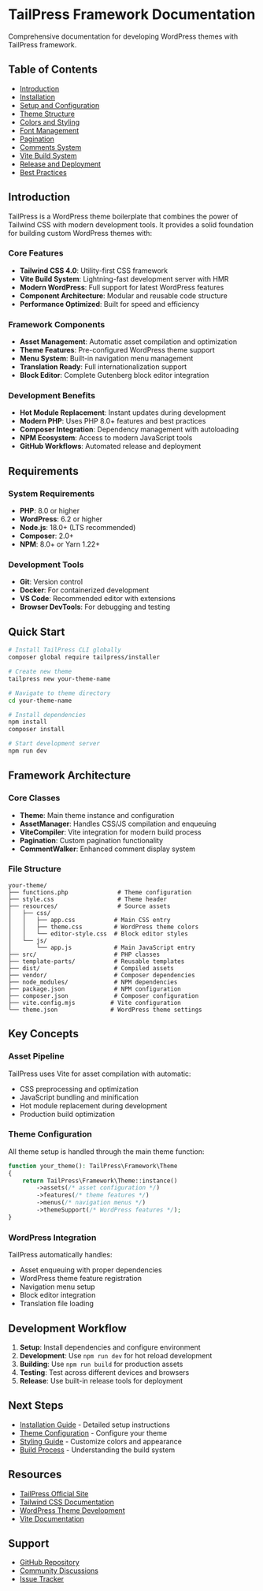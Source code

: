 # TailPress Framework Documentation

Comprehensive documentation for developing WordPress themes with TailPress framework.

## Table of Contents

- [Introduction](#introduction)
- [Installation](./installation.md)
- [Setup and Configuration](./setup.md)
- [Theme Structure](./theme-structure.md)
- [Colors and Styling](./colors.md)
- [Font Management](./fonts.md)
- [Pagination](./pagination.md)
- [Comments System](./comments.md)
- [Vite Build System](./vite.md)
- [Release and Deployment](./release.md)
- [Best Practices](./best-practices.md)

## Introduction

TailPress is a WordPress theme boilerplate that combines the power of Tailwind CSS with modern development tools. It provides a solid foundation for building custom WordPress themes with:

### Core Features

- **Tailwind CSS 4.0**: Utility-first CSS framework
- **Vite Build System**: Lightning-fast development server with HMR
- **Modern WordPress**: Full support for latest WordPress features
- **Component Architecture**: Modular and reusable code structure
- **Performance Optimized**: Built for speed and efficiency

### Framework Components

- **Asset Management**: Automatic asset compilation and optimization
- **Theme Features**: Pre-configured WordPress theme support
- **Menu System**: Built-in navigation menu management
- **Translation Ready**: Full internationalization support
- **Block Editor**: Complete Gutenberg block editor integration

### Development Benefits

- **Hot Module Replacement**: Instant updates during development
- **Modern PHP**: Uses PHP 8.0+ features and best practices
- **Composer Integration**: Dependency management with autoloading
- **NPM Ecosystem**: Access to modern JavaScript tools
- **GitHub Workflows**: Automated release and deployment

## Requirements

### System Requirements

- **PHP**: 8.0 or higher
- **WordPress**: 6.2 or higher
- **Node.js**: 18.0+ (LTS recommended)
- **Composer**: 2.0+
- **NPM**: 8.0+ or Yarn 1.22+

### Development Tools

- **Git**: Version control
- **Docker**: For containerized development
- **VS Code**: Recommended editor with extensions
- **Browser DevTools**: For debugging and testing

## Quick Start

```bash
# Install TailPress CLI globally
composer global require tailpress/installer

# Create new theme
tailpress new your-theme-name

# Navigate to theme directory
cd your-theme-name

# Install dependencies
npm install
composer install

# Start development server
npm run dev
```

## Framework Architecture

### Core Classes

- **Theme**: Main theme instance and configuration
- **AssetManager**: Handles CSS/JS compilation and enqueuing
- **ViteCompiler**: Vite integration for modern build process
- **Pagination**: Custom pagination functionality
- **CommentWalker**: Enhanced comment display system

### File Structure

```
your-theme/
├── functions.php              # Theme configuration
├── style.css                  # Theme header
├── resources/                 # Source assets
│   ├── css/
│   │   ├── app.css           # Main CSS entry
│   │   ├── theme.css         # WordPress theme colors
│   │   └── editor-style.css  # Block editor styles
│   └── js/
│       └── app.js            # Main JavaScript entry
├── src/                      # PHP classes
├── template-parts/           # Reusable templates
├── dist/                     # Compiled assets
├── vendor/                   # Composer dependencies
├── node_modules/             # NPM dependencies
├── package.json              # NPM configuration
├── composer.json             # Composer configuration
├── vite.config.mjs          # Vite configuration
└── theme.json               # WordPress theme settings
```

## Key Concepts

### Asset Pipeline

TailPress uses Vite for asset compilation with automatic:
- CSS preprocessing and optimization
- JavaScript bundling and minification
- Hot module replacement during development
- Production build optimization

### Theme Configuration

All theme setup is handled through the main theme function:

```php
function your_theme(): TailPress\Framework\Theme
{
    return TailPress\Framework\Theme::instance()
        ->assets(/* asset configuration */)
        ->features(/* theme features */)
        ->menus(/* navigation menus */)
        ->themeSupport(/* WordPress features */);
}
```

### WordPress Integration

TailPress automatically handles:
- Asset enqueuing with proper dependencies
- WordPress theme feature registration
- Navigation menu setup
- Block editor integration
- Translation file loading

## Development Workflow

1. **Setup**: Install dependencies and configure environment
2. **Development**: Use `npm run dev` for hot reload development
3. **Building**: Use `npm run build` for production assets
4. **Testing**: Test across different devices and browsers
5. **Release**: Use built-in release tools for deployment

## Next Steps

- [Installation Guide](./installation.md) - Detailed setup instructions
- [Theme Configuration](./setup.md) - Configure your theme
- [Styling Guide](./colors.md) - Customize colors and appearance
- [Build Process](./vite.md) - Understanding the build system

## Resources

- [TailPress Official Site](https://tailpress.io)
- [Tailwind CSS Documentation](https://tailwindcss.com/docs)
- [WordPress Theme Development](https://developer.wordpress.org/themes/)
- [Vite Documentation](https://vitejs.dev/)

## Support

- [GitHub Repository](https://github.com/tailpress/tailpress)
- [Community Discussions](https://github.com/tailpress/tailpress/discussions)
- [Issue Tracker](https://github.com/tailpress/tailpress/issues)
